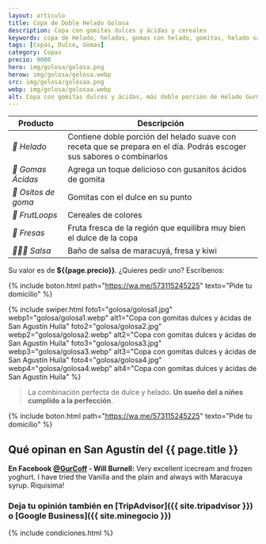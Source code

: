 ```yaml
---
layout: articulo
title: Copa de Doble Helado Golosa
description: Copa con gomitas dulces y ácidas y cereales
keywords: copa de Helado, helados, gomas con helado, gomitas, helado san agustin huila, helados san agustin
tags: [Copas, Dulce, Gomas]
category: Copas
precio: 9000
hero: img/golosa/golosa.png
herow: img/golosa/golosa.webp
src: img/golosa/golosaa.png
webp: img/golosa/golosaa.webp
alt: Copa con gomitas dulces y ácidas, más doble porción de Helado GurCoff
---
```

| Producto | Descripción |
| ----------- | ------ |
| *🍦 Helado* | Contiene doble porción del helado suave con receta que se prepara en el día. Podrás escoger sus sabores o combinarlos |
| *🐛 Gomas Ácidas* | Agrega un toque delicioso con gusanitos ácidos de gomita |
| *🐻 Ositos de goma* | Gomitas con el dulce en su punto |
| *🍡 FrutLoops* | Cereales de colores |
| *🍓 Fresas* | Fruta fresca de la región que equilibra muy bien el dulce de la copa |
| *🍓🍋🥝 Salsa* | Baño de salsa de maracuyá, fresa y kiwi |

Su valor es de **${{page.precio}}**. ¿Quieres pedir uno? Escríbenos:

{% include boton.html path="https://wa.me/573115245225" texto="Pide tu domicilio" %}

<!-- Swiper -->
{% include swiper.html foto1="golosa/golosa1.jpg" webp1="golosa/golosa1.webp" alt1="Copa con gomitas dulces y ácidas de San Agustín Huila" foto2="golosa/golosa2.jpg" webp2="golosa/golosa2.webp" alt2="Copa con gomitas dulces y ácidas de San Agustín Huila" foto3="golosa/golosa3.jpg" webp3="golosa/golosa3.webp" alt3="Copa con gomitas dulces y ácidas de San Agustín Huila" foto4="golosa/golosa4.jpg" webp4="golosa/golosa4.webp" alt4="Copa con gomitas dulces y ácidas de San Agustín Huila" %}

>La combinación perfecta de dulce y helado. **Un sueño del a niñes cumplido a la perfección**.

{% include boton.html path="https://wa.me/573115245225" texto="Pide tu domicilio" %}

## Qué opinan en San Agustín del {{ page.title }}

**En Facebook [@GurCoff]({{site.facebook}}) - Will Burnell:** Very excellent icecream and frozen yoghurt. I have tried the Vanilla and the plain and always with Maracuya syrup. Riquisima!

### Deja tu opinión también en [TripAdvisor]({{ site.tripadvisor }}) o [Google Business]({{ site.minegocio }})

{% include condiciones.html %}
